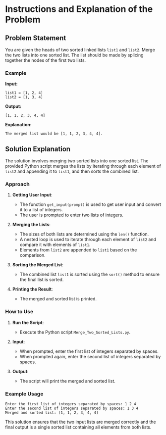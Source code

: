 # Instructions and Explanation of the Problem

## Problem Statement

You are given the heads of two sorted linked lists `list1` and `list2`. Merge the two lists into one sorted list. The list should be made by splicing together the nodes of the first two lists.

### Example

**Input:**
```
list1 = [1, 2, 4]
list2 = [1, 3, 4]
```
**Output:**
```
[1, 1, 2, 3, 4, 4]
```

**Explanation:**
```
The merged list would be [1, 1, 2, 3, 4, 4].
```

## Solution Explanation

The solution involves merging two sorted lists into one sorted list. The provided Python script merges the lists by iterating through each element of `list2` and appending it to `list1`, and then sorts the combined list.

### Approach

1. **Getting User Input**:
    - The function `get_input(prompt)` is used to get user input and convert it to a list of integers.
    - The user is prompted to enter two lists of integers.

2. **Merging the Lists**:
    - The sizes of both lists are determined using the `len()` function.
    - A nested loop is used to iterate through each element of `list2` and compare it with elements of `list1`.
    - Elements from `list2` are appended to `list1` based on the comparison.

3. **Sorting the Merged List**:
    - The combined list `list1` is sorted using the `sort()` method to ensure the final list is sorted.

4. **Printing the Result**:
    - The merged and sorted list is printed.

### How to Use

1. **Run the Script**:
    - Execute the Python script `Merge_Two_Sorted_Lists.py`.

2. **Input**:
    - When prompted, enter the first list of integers separated by spaces.
    - When prompted again, enter the second list of integers separated by spaces.

3. **Output**:
    - The script will print the merged and sorted list.

### Example Usage

```plaintext
Enter the first list of integers separated by spaces: 1 2 4
Enter the second list of integers separated by spaces: 1 3 4
Merged and sorted list: [1, 1, 2, 3, 4, 4]
```

This solution ensures that the two input lists are merged correctly and the final output is a single sorted list containing all elements from both lists.
